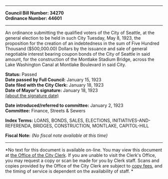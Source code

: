 * * * * *  
  
**Council Bill Number: [](#h0)[](#h2)34270**   
**Ordinance Number: 44601**  
  
* * * * *  
  
An ordinance submitting the qualified voters of the City of Seattle, at the general election to be held in such City Tuesday, May 8, 1923, the proposition for the creation of an indebtedness in the sum of Five Hundred Thousand ($500,000.00) Dollars by the issuance and sale of general negotiable interest bearing coupon bonds of the City of Seattle in said amount, for the construction of the Montlake Stadium Bridge, across the Lake Washington Canal at Montlake Boulevard in said City.  
  
**Status:** Passed   
**Date passed by Full Council:** January 15, 1923   
**Date filed with the City Clerk:** January 18, 1923   
**Date of Mayor's signature:** January 18, 1923   
[(about the signature date)](/~public/approvaldate.htm)   
  
  
**Date introduced/referred to committee:** January 2, 1923   
**Committee:** Finance, Streets & Sewers   
  
**Index Terms:** LOANS, BONDS, SALES, ELECTIONS, INITIATIVES-AND-REFERENDA, BRIDGES, CONSTRUCTION, MONTLAKE, CAPITOL-HILL  
  
**Fiscal Note:** *(No fiscal note available at this time)*  
  
* * * * *  
  
*No text for this document is available on-line. You may view this document at [the Office of the City Clerk](http://www.seattle.gov/leg/clerk/contactUs.htm). If you are unable to visit the Clerk's Office, you may request a copy or scan be made for you by Clerk staff. Scans and copies provided by the Office of the City Clerk are subject to [copy fees](http://clerk.seattle.gov/~public/clerkfees.htm), and the timing of service is dependent on the availability of staff. *  
  
  

